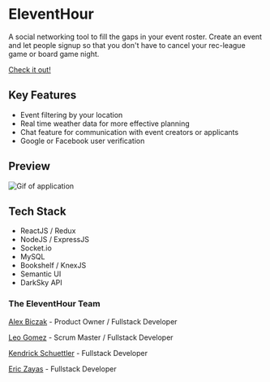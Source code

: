 # EleventHour

A social networking tool to fill the gaps in your event roster. Create an event and let people signup so that you don't have to cancel your rec-league game or board game night.

[Check it out!](http://www.eleventhour.io/)

## Key Features
- Event filtering by your location
- Real time weather data for more effective planning
- Chat feature for communication with event creators or applicants
- Google or Facebook user verification

## Preview
![Gif of application](/public/assets/eleventhour.gif)

## Tech Stack
- ReactJS / Redux
- NodeJS / ExpressJS
- Socket.io
- MySQL
- Bookshelf / KnexJS
- Semantic UI
- DarkSky API

### The EleventHour Team
[Alex Biczak](https://github.com/biczak) - Product Owner / Fullstack Developer

[Leo Gomez](https://github.com/lnrdgmz) - Scrum Master / Fullstack Developer

[Kendrick Schuettler](https://github.com/KESchuettler) - Fullstack Developer

[Eric Zayas](https://github.com/Eric-Zayas) - Fullstack Developer
